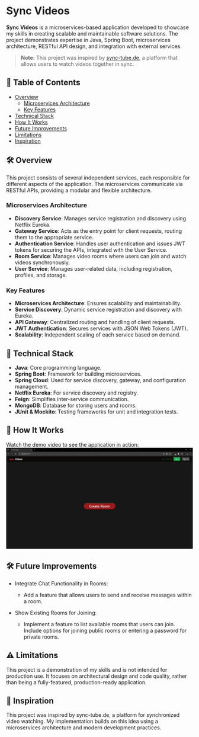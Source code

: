 # Sync Videos

**Sync Videos** is a microservices-based application developed to showcase my skills in creating scalable and maintainable software solutions. The project demonstrates expertise in Java, Spring Boot, microservices architecture, RESTful API design, and integration with external services.

> **Note:** This project was inspired by [sync-tube.de](https://sync-tube.de/), a platform that allows users to watch videos together in sync.

## 📑 Table of Contents

- [Overview](#-overview)
  - [Microservices Architecture](#microservices-architecture)
  - [Key Features](#key-features)
- [Technical Stack](#-technical-stack)
- [How It Works](#-how-it-works)
- [Future Improvements](#-future-improvements)
- [Limitations](#-limitations)
- [Inspiration](#-inspiration)

## 🛠️ Overview

This project consists of several independent services, each responsible for different aspects of the application. The microservices communicate via RESTful APIs, providing a modular and flexible architecture.

### Microservices Architecture

- **Discovery Service**: Manages service registration and discovery using Netflix Eureka.
- **Gateway Service**: Acts as the entry point for client requests, routing them to the appropriate service.
- **Authentication Service**: Handles user authentication and issues JWT tokens for securing the APIs, integrated with the User Service.
- **Room Service**: Manages video rooms where users can join and watch videos synchronously.
- **User Service**: Manages user-related data, including registration, profiles, and storage.

### Key Features

- **Microservices Architecture**: Ensures scalability and maintainability.
- **Service Discovery**: Dynamic service registration and discovery with Eureka.
- **API Gateway**: Centralized routing and handling of client requests.
- **JWT Authentication**: Secures services with JSON Web Tokens (JWT).
- **Scalability**: Independent scaling of each service based on demand.

## 🧰 Technical Stack

- **Java**: Core programming language.
- **Spring Boot**: Framework for building microservices.
- **Spring Cloud**: Used for service discovery, gateway, and configuration management.
- **Netflix Eureka**: For service discovery and registry.
- **Feign**: Simplifies inter-service communication.
- **MongoDB**: Database for storing users and rooms.
- **JUnit & Mockito**: Testing frameworks for unit and integration tests.

## 🎥 How It Works
Watch the demo video to see the application in action:
[![Watch the video](https://raw.githubusercontent.com/Switix/sync-videos/main/thumbnail.jpg)](https://raw.githubusercontent.com/Switix/sync-videos/main/demo.mp4)

## 🛠️ Future Improvements
- Integrate Chat Functionality in Rooms:

  - Add a feature that allows users to send and receive messages within a room.
- Show Existing Rooms for Joining:

  - Implement a feature to list available rooms that users can join. Include options for joining public rooms or entering a password for private rooms.

## ⚠️ Limitations
This project is a demonstration of my skills and is not intended for production use. It focuses on architectural design and code quality, rather than being a fully-featured, production-ready application.

## 🎨 Inspiration
This project was inspired by sync-tube.de, a platform for synchronized video watching. My implementation builds on this idea using a microservices architecture and modern development practices.
